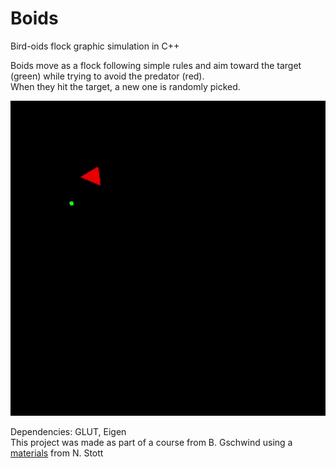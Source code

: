 # Boids
Bird-oids flock graphic simulation in C++  

Boids move as a flock following simple rules and aim toward the target (green) while trying to avoid the predator (red).  
When they hit the target, a new one is randomly picked.

![boids](figs/boids.gif)

Dependencies: GLUT, Eigen  
This project was made as part of a course from B. Gschwind using a <a href="https://github.com/n-stott/mines">materials</a> from N. Stott 
